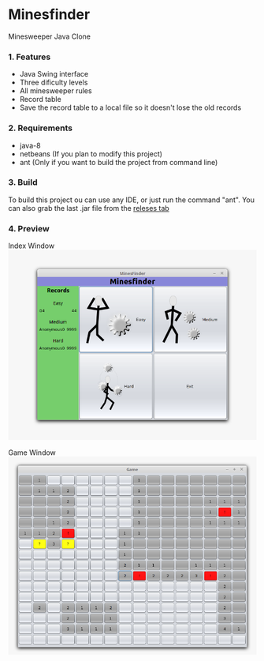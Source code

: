 # Minesfinder
Minesweeper Java Clone

### 1. Features

* Java Swing interface
* Three dificulty levels
* All minesweeper rules
* Record table
* Save the record table to a local file so it doesn't lose the old records

### 2. Requirements

* java-8
* netbeans (If you plan to modify this project)
* ant (Only if you want to build the project from command line)

### 3. Build

To build this project ou can use any IDE, or just run the command "ant".
You can also grab the last .jar file from the [releses tab](https://github.com/G4brym/Minesfinder/releases)

### 4. Preview
Index Window
![index](https://raw.githubusercontent.com/G4brym/Minesfinder/master/index.png)

Game Window
![index](https://raw.githubusercontent.com/G4brym/Minesfinder/master/game.png)
